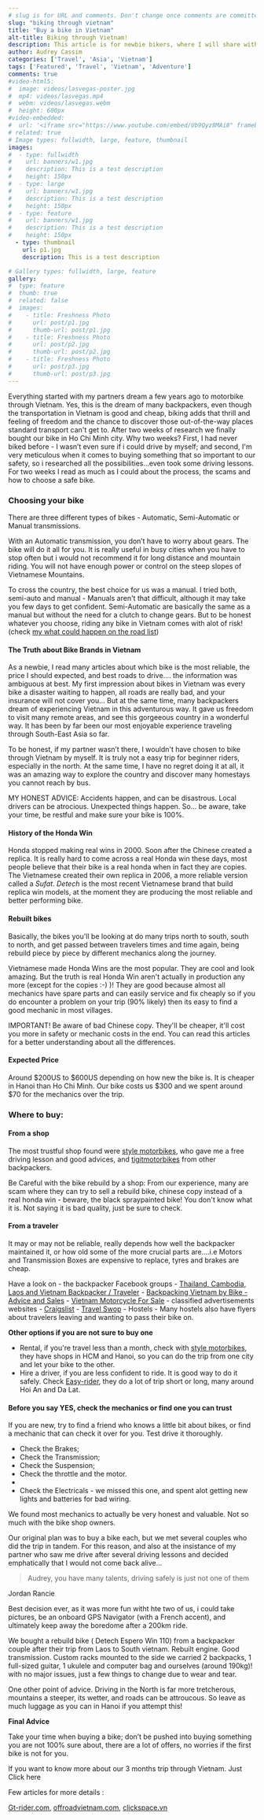 ```yaml
---
# slug is for URL and comments. Don't change once comments are committed
slug: "biking through vietnam"
title: "Buy a bike in Vietnam"
alt-title: Biking through Vietnam!
description: This article is for newbie bikers, where I will share with you my research and experience about buying a bike before biking around Vietnam.
author: Audrey Cassim
categories: ['Travel', 'Asia', 'Vietnam']
tags: ['Featured', 'Travel', 'Vietnam', 'Adventure']
comments: true
#video-html5:
#  image: videos/lasvegas-poster.jpg
#  mp4: videos/lasvegas.mp4
#  webm: videos/lasvegas.webm
#  height: 600px
#video-embedded:
#  url: '<iframe src="https://www.youtube.com/embed/Ub9Qyz8MAi8" frameborder="0" allowfullscreen></iframe>'
# related: true
# Image types: fullwidth, large, feature, thumbnail
images:
#  - type: fullwidth
#    url: banners/w1.jpg
#    description: This is a test description
#    height: 150px
#  - type: large
#    url: banners/w1.jpg
#    description: This is a test description    
#    height: 150px
#  - type: feature
#    url: banners/w1.jpg
#    description: This is a test description        
#    height: 150px
  - type: thumbnail
    url: p1.jpg
    description: This is a test description 

# Gallery types: fullwidth, large, feature
gallery:
#  type: feature
#  thumb: true
#  related: false
#  images:
#    - title: Freshness Photo
#      url: post/p1.jpg
#      thumb-url: post/p1.jpg
#    - title: Freshness Photo
#      url: post/p2.jpg
#      thumb-url: post/p2.jpg
#    - title: Freshness Photo
#      url: post/p3.jpg
#      thumb-url: post/p3.jpg 
---
```

Everything started with my partners dream a few years ago to motorbike through Vietnam. Yes, this is the dream of many backpackers, even though the transportation in Vietnam is good and cheap, biking adds that thrill and feeling of freedom and the chance to discover those out-of-the-way places standard transport can't get to.
After two weeks of research we finally bought our bike in Ho Chi Minh city.
Why two weeks? First, I had never biked before - I wasn’t even sure if i could drive by myself; and second, I'm very meticulous when it comes to buying something that so important to our safety, so i researched all the possibilities...even took some driving lessons. For two weeks I read as much as I could about the process, the scams and how to choose a safe bike.

<h3>Choosing your bike</h3>

<p>There are three different types of bikes - Automatic, Semi-Automatic or Manual transmissions.</p>

<p>With an Automatic transmission, you don’t have to worry about gears. The bike will do it all for you. It is really useful in busy cities when you have to stop often but i would not recommend it for long distance and mountain riding. You will not have enough power or control on the steep slopes of Vietnamese Mountains.</p> 

<p>To cross the country, the best choice for us was a manual. I tried both, semi-auto and manual - Manuals aren't that difficult, although it may take you few days to get confident. Semi-Automatic are basically the same as a manual but without the need for a clutch to change gears. But to be honest whatever you choose, riding any bike in Vietnam comes with alot of risk! (check <a href="">my what could happen on the road list</a>)</p>

<h4>The Truth about Bike Brands in Vietnam</h4>

As a newbie, I read many articles about which bike is the most reliable, the price I should expected, and best roads to drive…. the information was ambiguous at best. My first impression about bikes in Vietnam was every bike a disaster waiting to happen, all roads are really bad, and your insurance will not cover you… But at the same time, many backpackers dream of experiencing Vietnam in this adventurous way. It gave us freedom to visit many remote areas, and see this gorgeeous country in a wonderful way. It has been by far been our most enjoyable experience traveling through South-East Asia so far.

To be honest, if my partner wasn’t there, I wouldn't have chosen to bike through Vietnam by myself. It is truly not a easy trip for beginner riders, especially in the north. At the same time, I have no regret doing it at all, it was an amazing way to explore the country and discover many homestays you cannot reach by bus.

MY HONEST ADVICE: Accidents happen, and can be disastrous. Local drivers can be atrocious. Unexpected things happen. So... be aware, take your time, be restful and make sure your bike is 100%.

<h4>History of the Honda Win</h4>
Honda stopped making real wins in 2000. Soon after the Chinese created a replica. It is really hard to come across a real Honda win these days, most people believe that their bike is a real honda when in fact they are copies. The Vietnamese created their own replica in 2006, a more reliable version called a <em>Sufat</em>. <em>Detech</em> is the most recent Vietnamese brand that build replica win models, at the moment they are producing the most reliable and better performing bike.

<h4>Rebuilt bikes</h4>
Basically, the bikes you'll be looking at do many trips north to south, south to north, and get passed between travelers times and time again, being rebuild piece by piece by different mechanics along the journey.

Vietnamese made Honda Wins are the most popular. They are cool and look amazing. But the truth is real Honda Win aren't actually in production any more (except for the copies :-) )!  They are good because almost all mechanics have spare parts and can easily service and fix cheaply so if you do encounter a problem on your trip (90% likely) then its easy to find a good mechanic in most villages.

IMPORTANT! Be aware of bad Chinese copy. They'll be cheaper, it'll cost you more in safety or mechanic costs in the end. You can read this articles for  a better understanding about all the differences.

<h4>Expected Price</h4>
Around $200US to $600US depending on how new the bike is.
It is cheaper in Hanoi than Ho Chi Minh.
Our bike costs us $300 and we spent around $70 for the mechanics over the trip. 

<h3>Where to buy:</h3>

<h4>From a shop</h4>

The most trustful shop  found were <a href="http://www.stylemotorbikes.com/">style motorbikes</a>, who gave me a free driving lesson and good advices, and <a href="https://www.tigitmotorbikes.com/">tigitmotorbikes</a> from other backpackers. 

Be Careful with the bike rebuild by a shop: From our experience, many are scam where they can try to sell a rebuild bike, chinese copy instead of a real honda win - beware, the black spraypainted bike! You don't know what it is. Not saying it is bad quality, just be sure to check.  

<h4>From a traveler</h4>

It may or may not be reliable, really depends how well the backpacker maintained it, or how old some of the more crucial parts are....i.e Motors and Transmission Boxes are expensive to replace, tyres and brakes are cheap.

<p>Have a look on 
- the backpacker Facebook groups
    - <a href="https://www.facebook.com/groups/ThailandCambodiaLaosVietnamBackpacker/">Thailand, Cambodia, Laos and Vietnam Backpacker / Traveler</a>
    - <a href="https://www.facebook.com/groups/1191868584175430/">Backpacking Vietnam by Bike - Advice and Sales</a>
    - <a href="https://www.facebook.com/groups/350783411791258/">Vietnam Motorcycle For Sale</a>
- classified advertisements websites
    - <a href="https://vietnam.craigslist.org/search/mca?lang=en&cc=us">Craigslist</a>  
    - <a href="http://www.travelswop.com/vietnam/ho-chi-minh-city/">Travel Swop</a> 
- Hostels - Many hostels also have flyers about travelers leaving and wanting to pass their bike on.</p>

<strong>Other options if you are not sure to buy one</strong>
 - Rental, if you're travel less than a month, check with <a href="http://www.stylemotorbikes.com/">style motorbikes</a>, they have shops in HCM and Hanoi, so you can do the trip from one city and let your bike to the other. 
 - Hire a driver, if you are less confident to ride. It is good way to do it safely. 
Check <a href="http://www.easy-riders.net/">Easy-rider</a>, they do a lot of trip short or long, many around Hoi An and Da Lat. 

<h4>Before you say YES, check the mechanics or find one you can trust</h4>
<p>If you are new, try to find a friend who knows a little bit about bikes, or find a mechanic that can check it over for you. Test drive it thoroughly.
<ul>
    <li>Check the Brakes;</li>
    <li>Check the Transmission;</li>
    <li>Check the Suspension;</li>
    <li>Check the throttle and the motor.<li>
    <li>Check the Electricals - we missed this one, and spent alot getting new lights and batteries for bad wiring.</li>
</ul>
</p>

We found most mechanics to actually be very honest and valuable. Not so much with the bike shop owners.
 
Our original plan was to buy a bike each, but we met several couples who did the trip in tandem. For this reason, and also at the insistance of my partner who saw me drive after several driving lessons and decided emphatically that I would not come back alive...
<blockquote class="quote-post">
        <p>Audrey, you have many talents, driving safely is just not one of them</p>
</blockquote> Jordan Rancie

Best decision ever, as it was more fun witht hte two of us, i could take pictures, be an onboard GPS Navigator (with a French accent), and ultimately keep away the boredome after a 200km ride.

We bought a rebuild bike ( Detech Espero Win 110)  from a backpacker couple after their trip from Laos to South vietnam. Rebuilt engine. Good transmission. Custom  racks mounted to the side we carried 2 backpacks, 1 full-sized guitar, 1 ukulele and computer bag and ourselves (around 190kg)! with no major issues, just a few things to change due to wear and tear.

One other point of advice. Driving in the North is far more tretcherous, mountains a steeper, its wetter, and roads can be attroucous. So leave as much luggage as you can in Hanoi if you attempt this!

<strong>Final Advice</strong>

Take your time when buying a bike; don’t be pushed into buying something you are not 100% sure about, there are a lot of offers, no worries if the first bike is not for you.

If you want to know more about our 3 months trip through Vietnam. Just <a> Click here </a>

Few articles for more details : 
<p><a href="https://www.gt-rider.com/se-asia-motorcycling/threads/the-truth-about-buying-and-selling-chinese-honda-wins-in-vietnam.11059/">Gt-rider.com</a>, <a href="https://offroadvietnam.com/motorcycle-rentals/road-bikes/chinese-copy-of-the-honda-win-thingyou-should-know">offroadvietnam.com</a>, <a href="http://clickspace.vn/what-kind-of-motorbike-to-buy-in-hanoi-part-1/">clickspace.vn</a> 





                                    





 

